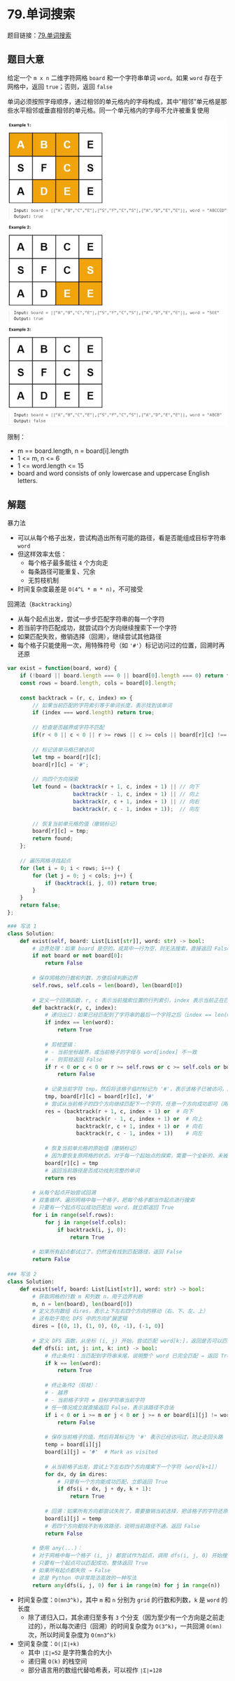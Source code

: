 # 79.单词搜索

题目链接：[79.单词搜索](https://leetcode.cn/problems/word-search/)

## 题目大意

给定一个 `m x n` 二维字符网格 `board` 和一个字符串单词 `word`。如果 `word` 存在于网格中，返回 `true`；否则，返回 `false`

单词必须按照字母顺序，通过相邻的单元格内的字母构成，其中“相邻”单元格是那些水平相邻或垂直相邻的单元格。同一个单元格内的字母不允许被重复使用

![alt text](https://github.com/donnapersonal/picx-images-hosting/raw/master/image.5j4ikmbv96.webp)

限制：
- m == board.length, n = board[i].length
- 1 <= m, n <= 6
- 1 <= word.length <= 15
- board and word consists of only lowercase and uppercase English letters.

## 解题

暴力法
- 可以从每个格子出发，尝试构造出所有可能的路径，看是否能组成目标字符串 `word`
- 但这样效率太低：
  - 每个格子最多能往 `4` 个方向走
  - 每条路径可能重复、冗余
  - 无剪枝机制
- 时间复杂度最差是 `O(4^L * m * n)`，不可接受

回溯法（`Backtracking`）
- 从每个起点出发，尝试一步步匹配字符串的每一个字符
- 若当前字符匹配成功，就尝试四个方向继续搜索下一个字符
- 如果匹配失败，撤销选择（回溯），继续尝试其他路径
- 每个格子只能使用一次，用特殊符号（如 `'#'`）标记访问过的位置，回溯时再还原

```js
var exist = function(board, word) {
    if (!board || board.length === 0 || board[0].length === 0) return false;
    const rows = board.length, cols = board[0].length;

    const backtrack = (r, c, index) => {
        // 如果当前匹配的字符索引等于单词长度，表示找到该单词
        if (index === word.length) return true;

        // 检查是否越界或字符不匹配
        if(r < 0 || c < 0 || r >= rows || c >= cols || board[r][c] !== word[index]) return false;

        // 标记该单元格已被访问
        let tmp = board[r][c];
        board[r][c] = '#';

        // 向四个方向探索
        let found = (backtrack(r + 1, c, index + 1) || // 向下
                     backtrack(r - 1, c, index + 1) || // 向上
                     backtrack(r, c + 1, index + 1) || // 向右
                     backtrack(r, c - 1, index + 1));  // 向左
                     
        // 恢复当前单元格的值（撤销标记）
        board[r][c] = tmp;
        return found;
    };

    // 遍历网格寻找起点
    for (let i = 0; i < rows; i++) {
        for (let j = 0; j < cols; j++) {
            if (backtrack(i, j, 0)) return true;
        }
    }
    return false;
};
```
```python
### 写法 1
class Solution:
    def exist(self, board: List[List[str]], word: str) -> bool:
        # 边界处理：如果 board 是空的，或其中一行为空，则无法搜索，直接返回 False
        if not board or not board[0]:
            return False

        # 保存网格的行数和列数，方便后续判断边界
        self.rows, self.cols = len(board), len(board[0])

        # 定义一个回溯函数，r, c 表示当前搜索位置的行列索引，index 表示当前正在匹配的 word 中第几个字符
        def backtrack(r, c, index):
            # 递归出口：如果已经匹配到了字符串的最后一个字符之后（index == len(word)），说明找到了完整路径，返回 True
            if index == len(word):
                return True
            
            # 剪枝逻辑：
            # - 当前坐标越界，或当前格子的字母与 word[index] 不一致
            # - 则剪枝返回 False
            if r < 0 or c < 0 or r >= self.rows or c >= self.cols or board[r][c] != word[index]:
                return False
          
            # 记录当前字符 tmp，然后将该格子临时标记为 '#'，表示该格子已被访问，防止后续重复使用
            tmp, board[r][c] = board[r][c], '#'
            # 尝试从当前格子的四个方向继续匹配下一个字符，任意一个方向成功即可（用 or）
            res = (backtrack(r + 1, c, index + 1) or  # 向下
                      backtrack(r - 1, c, index + 1) or  # 向上
                      backtrack(r, c + 1, index + 1) or  # 向右
                      backtrack(r, c - 1, index + 1))    # 向左

            # 恢复当前单元格的原始值（撤销标记）
            # 因为要恢复原网格的状态。对于每一个起始点的探索，需要一个全新的、未被修改的原始网格
            board[r][c] = tmp
            # 返回当前路径是否成功找到完整的单词
            return res

        # 从每个起点开始尝试回溯
        # 双重循环，遍历网格中每一个格子，把每个格子都当作起点进行搜索
        # 只要有一个起点可以成功匹配出 word，就立即返回 True
        for i in range(self.rows):
            for j in range(self.cols):
                if backtrack(i, j, 0):
                    return True
        
        # 如果所有起点都试过了，仍然没有找到匹配路径，返回 False
        return False

### 写法 2
class Solution:
    def exist(self, board: List[List[str]], word: str) -> bool:
        # 获取网格的行数 m 和列数 n，用于边界判断
        m, n = len(board), len(board[0])
        # 定义方向数组 dires，表示上下左右四个方向的移动（右、下、左、上）
        # 这有助于简化 DFS 中的方向扩展逻辑
        dires = [(0, 1), (1, 0), (0, -1), (-1, 0)]
        
        # 定义 DFS 函数，从坐标 (i, j) 开始，尝试匹配 word[k:]，返回是否可以匹配成功
        def dfs(i: int, j: int, k: int) -> bool:
            # 终止条件1：当匹配到字符串末尾，说明整个 word 已完全匹配 → 返回 True
            if k == len(word):
                return True
            
            # 终止条件2（剪枝）：
            # - 越界
            # - 当前格子字符 ≠ 目标字符串当前字符
            # 任一情况成立就直接返回 False，表示该路径不合法
            if i < 0 or i >= m or j < 0 or j >= n or board[i][j] != word[k]:
                return False
            
            # 保存当前格子的值，然后将其标记为 '#' 表示已经访问过，防止走回头路
            temp = board[i][j]
            board[i][j] = '#'  # Mark as visited

            # 从当前格子出发，尝试上下左右四个方向搜索下一个字符（word[k+1]）
            for dx, dy in dires:
                # 只要有一个方向能成功匹配，立即返回 True
                if dfs(i + dx, j + dy, k + 1):
                    return True
            
            # 回溯：如果所有方向都尝试失败了，需要撤销当前选择，把该格子的字符还原为原来的 temp
            board[i][j] = temp 
            # 若四个方向都找不到有效路径，说明当前路径不通，返回 False
            return False
        
        # 使用 any(...)：
        # 对于网格中每一个格子 (i, j) 都尝试作为起点，调用 dfs(i, j, 0) 开始搜索
        # 只要有一个起点可以匹配成功，整体返回 True
        # 如果所有起点都失败 → False
        # 这是 Python 中非常简洁高效的一种写法
        return any(dfs(i, j, 0) for i in range(m) for j in range(n))
```

- 时间复杂度：`O(mn3^k)`，其中 `m` 和 `n` 分别为 `grid` 的行数和列数，`k` 是 `word` 的长度
  - 除了递归入口，其余递归至多有 `3` 个分支（因为至少有一个方向是之前走过的），所以每次递归（回溯）的时间复杂度为 `O(3^k)`，一共回溯 `O(mn)` 次，所以时间复杂度为 `O(mn3^k)`
- 空间复杂度：`O(∣Σ∣+k)`
  - 其中 `∣Σ∣=52` 是字符集合的大小
  - 递归需 `O(k)` 的栈空间
  - 部分语言用的数组代替哈希表，可以视作 `∣Σ∣=128`